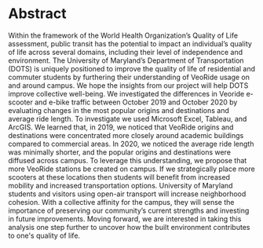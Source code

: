 # Abstract
Within the framework of the World Health Organization’s Quality of Life assessment, public
transit has the potential to impact an individual’s quality of life across several domains, including
their level of independence and environment. The University of Maryland’s Department of
Transportation (DOTS) is uniquely positioned to improve the quality of life of residential and
commuter students by furthering their understanding of VeoRide usage on and around campus.
We hope the insights from our project will help DOTS improve collective well-being. We
investigated the differences in Veoride e-scooter and e-bike traffic between October 2019 and
October 2020 by evaluating changes in the most popular origins and destinations and average
ride length. To investigate we used Microsoft Excel, Tableau, and ArcGIS. We learned that, in
2019, we noticed that VeoRide origins and destinations were concentrated more closely around
academic buildings compared to commercial areas. In 2020, we noticed the average ride length
was minimally shorter, and the popular origins and destinations were diffused across campus.
To leverage this understanding, we propose that more VeoRide stations be created on campus.
If we strategically place more scooters at these locations then students will benefit from
increased mobility and increased transportation options. University of Maryland students and
visitors using open-air transport will increase neighborhood cohesion. With a collective affinity
for the campus, they will sense the importance of preserving our community’s current strengths
and investing in future improvements. Moving forward, we are interested in taking this analysis
one step further to uncover how the built environment contributes to one's quality of life.
